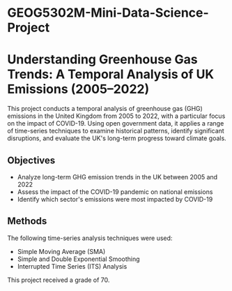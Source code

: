 # GEOG5302M-Mini-Data-Science-Project
# Understanding Greenhouse Gas Trends: A Temporal Analysis of UK Emissions (2005–2022)

This project conducts a temporal analysis of greenhouse gas (GHG) emissions in the United Kingdom from 2005 to 2022, with a particular focus on the impact of COVID-19. Using open government data, it applies a range of time-series techniques to examine historical patterns, identify significant disruptions, and evaluate the UK's long-term progress toward climate goals.

## Objectives

- Analyze long-term GHG emission trends in the UK between 2005 and 2022
- Assess the impact of the COVID-19 pandemic on national emissions
- Identify which sector's emissions were most impacted by COVID-19

## Methods

The following time-series analysis techniques were used:
- Simple Moving Average (SMA)
- Simple and Double Exponential Smoothing
- Interrupted Time Series (ITS) Analysis


This project received a grade of 70.

